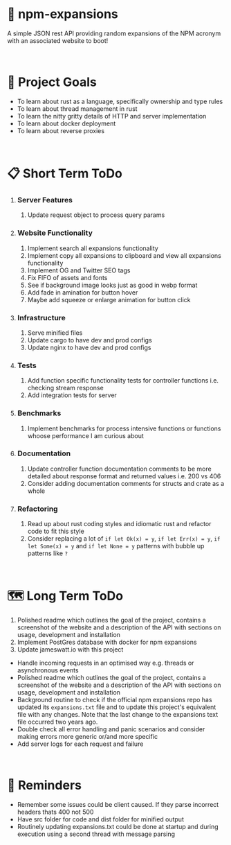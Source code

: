 # 💬 npm-expansions

<!-- ![](https://img.shields.io/github/license/Hiccup246/npm-expansions)
![](https://img.shields.io/github/languages/code-size/Hiccup246/npm-expansions) -->

A simple JSON rest API providing random expansions of the NPM acronym with an associated website to boot!

<br>

# 🧭 Project Goals
- To learn about rust as a language, specifically ownership and type rules
- To learn about thread management in rust
- To learn the nitty gritty details of HTTP and server implementation
- To learn about docker deployment
- To learn about reverse proxies

<br>

# 📋 Short Term ToDo
1. ### Server Features
    1. Update request object to process query params
2. ### Website Functionality
    1. Implement search all expansions functionality
    2. Implement copy all expansions to clipboard and view all expansions functionality
    3. Implement OG and Twitter SEO tags
    4. Fix FIFO of assets and fonts
    5. See if background image looks just as good in webp format
    6. Add fade in amination for button hover
    7. Maybe add squeeze or enlarge animation for button click
3. ### Infrastructure
    1. Serve minified files
    2. Update cargo to have dev and prod configs
    3. Update nginx to have dev and prod configs
4. ### Tests
    1. Add function specific functionality tests for controller functions i.e. checking stream response
    2. Add integration tests for server
5. ### Benchmarks
    1. Implement benchmarks for process intensive functions or functions whoose performance I am curious about
6. ### Documentation
    1. Update controller function documentation comments to be more detailed about response format and returned values i.e. 200 vs 406
    2. Consider adding documentation comments for structs and crate as a whole
7. ### Refactoring
    1. Read up about rust coding styles and idiomatic rust and refactor code to fit this style
    2. Consider replacing a lot of `if let Ok(x) = y`, `if let Err(x) = y`, `if let Some(x) = y` and `if let None = y` patterns
    with bubble up patterns like `?` 
<br>

# 🗺️ Long Term ToDo
1. Polished readme which outlines the goal of the project, contains a screenshot of the website and a description of the API with sections on usage, development and installation
2. Implement PostGres database with docker for npm expansions
4. Update jameswatt.io with this project
- Handle incoming requests in an optimised way e.g. threads or asynchronous events
- Polished readme which outlines the goal of the project, contains a screenshot of the website and a description of the API with sections on usage, development and installation
- Background routine to check if the official npm expansions repo has updated its `expansions.txt` file and to update this project's equivalent file with any changes. Note that the last change to the expansions text file occurred two years ago.
- Double check all error handling and panic scenarios and consider making errors more generic or/and more specific
- Add server logs for each request and failure

<br>

# 💭 Reminders
- Remember some issues could be client caused. If they parse incorrect headers thats 400 not 500
- Have src folder for code and dist folder for minified output
- Routinely updating expansions.txt could be done at startup and during execution using a second thread with message parsing